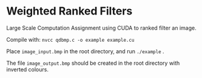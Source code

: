 # Weighted Ranked Filters
Large Scale Computation Assignment using CUDA to ranked filter an image.


Compile with:  ``` nvcc qdbmp.c -o example example.cu ```

Place ``` image_input.bmp ``` in the root directory, and run ``` ./example ``` .

The file ``` image_output.bmp ``` should be created in the root directory with inverted colours.

